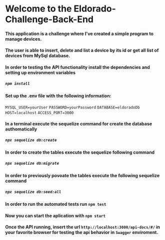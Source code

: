 # Welcome to the Eldorado-Challenge-Back-End

#### This application is a challenge where I've created a simple program to manage devices.

#### The user is able to insert, delete and list a device by its id or get all list of devices from MySql database.

#### In order to testing the API functionality install the dependencies and setting up environment variables
##### `npm install`
#### Set up the .env file with the following information:
`MYSQL_USER=yourUser`
`PASSWORD=yourPassword`
`DATABASE=eldoradoDb`
`HOST=localhost`
`ACCESS_PORT=3000`
#### In a terminal execute the sequelize command for create the database authomatically
##### `npx sequelize db:create`
#### In order to create the tables execute the sequelize following command
##### `npx sequelize db:migrate`
#### In order to previously povoate the tables execute the following sequelize command
##### `npx sequelize db:seed:all`
#### In order to run the automated tests run `npm test`
#### Now you can start the aplication with `npm start`

#### Once the API running, insert the url `http://localhost:3000/api-docs/#/` in your favorite browser for testing the api behavior in `Swagger` enviroment.
